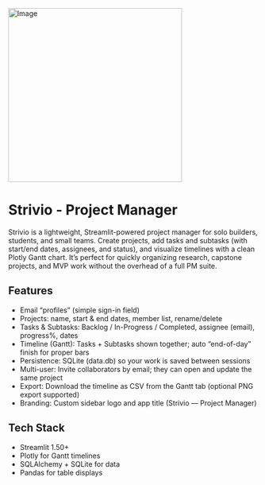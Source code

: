 <img width="350" height="350" alt="Image" src="https://github.com/user-attachments/assets/f53c9be5-61af-4433-9edc-1f519a7a0219" />

# **Strivio - Project Manager**

Strivio is a lightweight, Streamlit-powered project manager for solo builders, students, and small teams. Create projects, add tasks and subtasks (with start/end dates, assignees, and status), and visualize timelines with a clean Plotly Gantt chart. It’s perfect for quickly organizing research, capstone projects, and MVP work without the overhead of a full PM suite.

## **Features**

* Email “profiles” (simple sign-in field)
* Projects: name, start & end dates, member list, rename/delete
* Tasks & Subtasks: Backlog / In-Progress / Completed, assignee (email), progress%, dates
* Timeline (Gantt): Tasks + Subtasks shown together; auto “end-of-day” finish for proper bars
* Persistence: SQLite (data.db) so your work is saved between sessions
* Multi-user: Invite collaborators by email; they can open and update the same project
* Export: Download the timeline as CSV from the Gantt tab (optional PNG export supported)
* Branding: Custom sidebar logo and app title (Strivio — Project Manager)

## **Tech Stack**

* Streamlit 1.50+
* Plotly for Gantt timelines
* SQLAlchemy + SQLite for data
* Pandas for table displays


